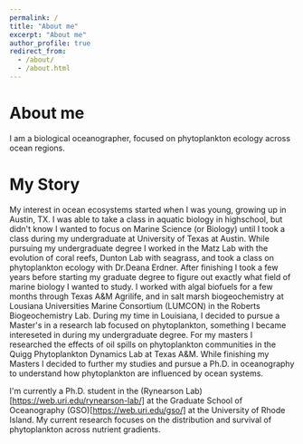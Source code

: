 ```yaml
---
permalink: /
title: "About me"
excerpt: "About me"
author_profile: true
redirect_from: 
  - /about/
  - /about.html
---
```


About me
======
I am a biological oceanographer, focused on phytoplankton ecology across ocean regions. 

My Story
======
My interest in ocean ecosystems started when I was young, growing up in Austin, TX. I was able to take a class in aquatic biology in highschool, but didn't know I wanted to focus on Marine Science (or Biology) until I took a class during my undergraduate at University of Texas at Austin. While pursuing my undergraduate degree I worked in the Matz Lab with the evolution of coral reefs, Dunton Lab with seagrass, and took a class on phytoplankton ecology with Dr.Deana Erdner. After finishing I took a few years before starting my graduate degree to figure out exactly what field of marine biology I wanted to study. I worked with algal biofuels for a few months through Texas A&M Agrilife, and in salt marsh biogeochemistry at Lousiana Universities Marine Consortium (LUMCON) in the Roberts Biogeochemistry Lab. During my time in Louisiana, I decided to pursue a Master's in a research lab focused on phytoplankton, something I became intereseted in during my undergraduate degree. For my masters I researched the effects of oil spills on phytoplankton communities in the Quigg Phytoplankton Dynamics Lab at Texas A&M. While finishing my Masters I decided to further my studies and pursue a Ph.D. in oceanography to understand how phytoplankton are influenced by ocean systems.

I'm currently a Ph.D. student in the (Rynearson Lab)[https://web.uri.edu/rynearson-lab/] at the Graduate School of Oceanography (GSO)[https://web.uri.edu/gso/] at the University of Rhode Island. My current research focuses on the distribution and survival of phytoplankton across nutrient gradients.
